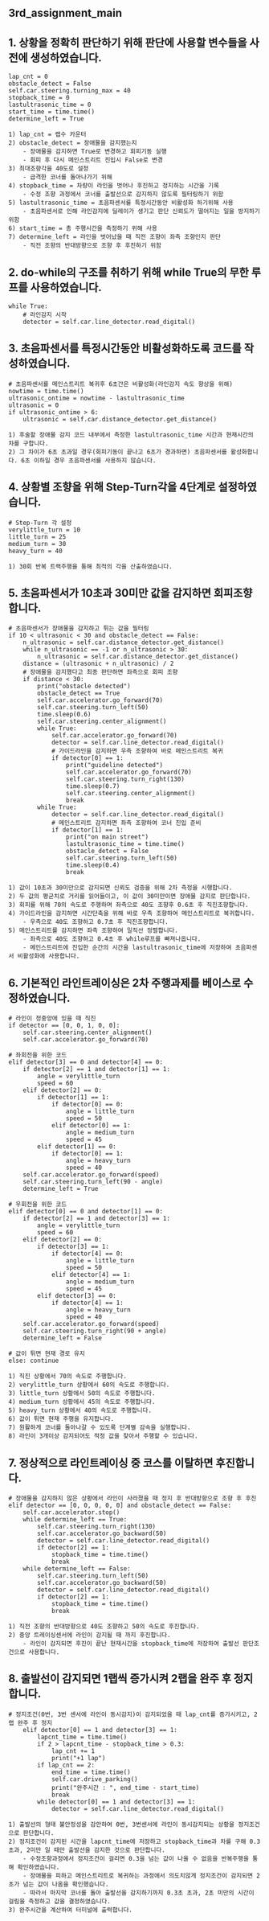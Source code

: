 ## 3rd_assignment_main

## 1. 상황을 정확히 판단하기 위해 판단에 사용할 변수들을 사전에 생성하였습니다.
    lap_cnt = 0
    obstacle_detect = False
    self.car.steering.turning_max = 40
    stopback_time = 0
    lastultrasonic_time = 0
    start_time = time.time()
    determine_left = True

    1) lap_cnt = 랩수 카운터
    2) obstacle_detect = 장애물을 감지했는지
        - 장애물을 감지하면 True로 변경하고 회피기동 실행
        - 회피 후 다시 메인스트리트 진입시 False로 변경
    3) 최대조향각을 40도로 설정
        - 급격한 코너를 돌아나가기 위해
    4) stopback_time = 차량이 라인을 벗어나 후진하고 정지하는 시간을 기록
        - 수정 조향 과정에서 코너를 출발선으로 감지하지 않도록 필터링하기 위함
    5) lastultrasonic_time = 초음파센서를 특정시간동안 비활성화 하기위해 사용
        - 초음파센서로 인해 라인감지에 딜레이가 생기고 판단 신뢰도가 떨어지는 일을 방지하기 위함
    6) start_time = 총 주행시간을 측정하기 위해 사용
    7) determine_left = 라인을 벗어났을 때 직전 조향이 좌측 조향인지 판단
        - 직전 조향의 반대방향으로 조향 후 후진하기 위함

## 2. do-while의 구조를 취하기 위해 while True의 무한 루프를 사용하였습니다.
    while True:
        # 라인감지 시작
        detector = self.car.line_detector.read_digital()

## 3. 초음파센서를 특정시간동안 비활성화하도록 코드를 작성하였습니다.
    # 초음파센서를 메인스트리트 복귀후 6초간은 비활성화(라인감지 속도 향상을 위해)
    nowtime = time.time()
    ultrasonic_ontime = nowtime - lastultrasonic_time
    ultrasonic = 0
    if ultrasonic_ontime > 6:
        ultrasonic = self.car.distance_detector.get_distance()
    
    1) 후술할 장애물 감지 코드 내부에서 측정한 lastultrasonic_time 시간과 현재시간의 차를 구합니다.
    2) 그 차이가 6초 초과일 경우(회피기동이 끝나고 6초가 경과하면) 초음파센서를 활성화합니다. 6초 이하일 경우 초음파센서를 사용하지 않습니다.

## 4. 상황별 조향을 위해 Step-Turn각을 4단계로 설정하였습니다.
    # Step-Turn 각 설정
    verylittle_turn = 10
    little_turn = 25
    medium_turn = 30
    heavy_turn = 40

    1) 30회 반복 트랙주행을 통해 최적의 각을 산출하였습니다.

## 5. 초음파센서가 10초과 30미만 값을 감지하면 회피조향합니다.
    # 초음파센서가 장애물을 감지하고 튀는 값을 필터링
    if 10 < ultrasonic < 30 and obstacle_detect == False:
        n_ultrasonic = self.car.distance_detector.get_distance()
        while n_ultrasonic == -1 or n_ultrasonic > 30:
            n_ultrasonic = self.car.distance_detector.get_distance()
        distance = (ultrasonic + n_ultrasonic) / 2
        # 장애물을 감지했다고 최종 판단하면 좌측으로 회피 조향
        if distance < 30:
            print("obstacle detected")
            obstacle_detect == True
            self.car.accelerator.go_forward(70)
            self.car.steering.turn_left(50)
            time.sleep(0.6)
            self.car.steering.center_alignment()
            while True:
                self.car.accelerator.go_forward(70)
                detector = self.car.line_detector.read_digital()
                # 가이드라인을 감지하면 우측 조향하여 바로 메인스트리트 복귀
                if detector[0] == 1:
                    print("guideline detected")
                    self.car.accelerator.go_forward(70)
                    self.car.steering.turn_right(130)
                    time.sleep(0.7)
                    self.car.steering.center_alignment()
                    break
            while True:
                detector = self.car.line_detector.read_digital()
                # 메인스트리트 감지하면 좌측 조향하여 코너 진입 준비
                if detector[1] == 1:
                    print("on main street")
                    lastultrasonic_time = time.time()
                    obstacle_detect = False
                    self.car.steering.turn_left(50)
                    time.sleep(0.4)
                    break

    1) 값이 10초과 30미만으로 감지되면 신뢰도 검증을 위해 2차 측정을 시행합니다.
    2) 두 값의 평균치로 거리를 읽어들이고, 이 값이 30미만이면 장애물 감지로 판단합니다.
    3) 회피를 위해 70의 속도로 주행하며 좌측으로 40도 조향후 0.6초 후 직진조향합니다.
    4) 가이드라인을 감지하면 시간단축을 위해 바로 우측 조향하여 메인스트리트로 복귀합니다.
        - 우측으로 40도 조향하고 0.7초 후 직진조향합니다.
    5) 메인스트리트를 감지하면 좌측 조향하여 일직선 정렬합니다.
        - 좌측으로 40도 조향하고 0.4초 후 while루프를 빠져나옵니다.
        - 메인스트리트에 진입한 순간의 시간을 lastultrasonic_time에 저장하여 초음파센서 비활성화에 사용합니다.

## 6. 기본적인 라인트레이싱은 2차 주행과제를 베이스로 수정하였습니다.
    # 라인이 정중앙에 있을 때 직진
    if detector == [0, 0, 1, 0, 0]:
        self.car.steering.center_alignment()
        self.car.accelerator.go_forward(70)

    # 좌회전을 위한 코드
    elif detector[3] == 0 and detector[4] == 0:
        if detector[2] == 1 and detector[1] == 1:
            angle = verylittle_turn
            speed = 60
        elif detector[2] == 0:
            if detector[1] == 1:
                if detector[0] == 0:
                    angle = little_turn
                    speed = 50
                elif detector[0] == 1:
                    angle = medium_turn
                    speed = 45
            elif detector[1] == 0:
                if detector[0] == 1:
                    angle = heavy_turn
                    speed = 40
        self.car.accelerator.go_forward(speed)
        self.car.steering.turn_left(90 - angle)
        determine_left = True

    # 우회전을 위한 코드
    elif detector[0] == 0 and detector[1] == 0:
        if detector[2] == 1 and detector[3] == 1:
            angle = verylittle_turn
            speed = 60
        elif detector[2] == 0:
            if detector[3] == 1:
                if detector[4] == 0:
                    angle = little_turn
                    speed = 50
                elif detector[4] == 1:
                    angle = medium_turn
                    speed = 45
            elif detector[3] == 0:
                if detector[4] == 1:
                    angle = heavy_turn
                    speed = 40
        self.car.accelerator.go_forward(speed)
        self.car.steering.turn_right(90 + angle)
        determine_left = False
    
    # 값이 튀면 현재 경로 유지
    else: continue

    1) 직진 상황에서 70의 속도로 주행합니다.
    2) verylittle_turn 상황에서 60의 속도로 주행합니다.
    3) little_turn 상황에서 50의 속도로 주행합니다.
    4) medium_turn 상황에서 45의 속도로 주행합니다.
    5) heavy_turn 상황에서 40의 속도로 주행합니다.
    6) 값이 튀면 현재 주행을 유지합니다.
    7) 원활하게 코너를 돌아나갈 수 있도록 단계별 감속을 실행합니다.
    8) 라인이 3개이상 감지되어도 적정 값을 찾아서 주행할 수 있습니다.

## 7. 정상적으로 라인트레이싱 중 코스를 이탈하면 후진합니다.
    # 장애물을 감지하지 않은 상황에서 라인이 사라졌을 때 정지 후 반대방향으로 조향 후 후진
    elif detector == [0, 0, 0, 0, 0] and obstacle_detect == False:
        self.car.accelerator.stop()
        while determine_left == True:
            self.car.steering.turn_right(130)
            self.car.accelerator.go_backward(50)
            detector = self.car.line_detector.read_digital()
            if detector[2] == 1:
                stopback_time = time.time()
                break
        while determine_left == False:
            self.car.steering.turn_left(50)
            self.car.accelerator.go_backward(50)
            detector = self.car.line_detector.read_digital()
            if detector[2] == 1:
                stopback_time = time.time()
                break
    
    1) 직전 조향의 반대방향으로 40도 조향하고 50의 속도로 후진합니다.
    2) 중앙 트레이싱센서에 라인이 감지될 때 까지 후진합니다.
        - 라인이 감지되면 후진이 끝난 현재시간을 stopback_time에 저장하여 출발선 판단조건으로 사용합니다.

## 8. 출발선이 감지되면 1랩씩 증가시켜 2랩을 완주 후 정지합니다.
    # 정지조건(0번, 3번 센서에 라인이 동시감지)이 감지되었을 때 lap_cnt를 증가시키고, 2랩 완주 후 정지
        elif detector[0] == 1 and detector[3] == 1:
            lapcnt_time = time.time()
            if 2 > lapcnt_time - stopback_time > 0.3:
                lap_cnt += 1
                print("+1 lap")
            if lap_cnt == 2:
                end_time = time.time()
                self.car.drive_parking()
                print("완주시간 : ", end_time - start_time)
                break
            while detector[0] == 1 and detector[3] == 1:
                detector = self.car.line_detector.read_digital()
    
    1) 출발선의 형태 불안정성을 감안하여 0번, 3번센서에 라인이 동시감지되는 상황을 정지조건으로 판단합니다.
    2) 정지조건이 감지된 시간을 lapcnt_time에 저장하고 stopback_time과 차를 구해 0.3초과, 2미만 일 때만 출발선을 감지한 것으로 판단합니다.
        - 수정조향과정에서 정지조건이 걸리면 0.3을 넘는 값이 나올 수 없음을 반복주행을 통해 확인하였습니다.
        - 장애물을 피하고 메인스트리트로 복귀하는 과정에서 의도치않게 정지조건이 감지되면 2초가 넘는 값이 나옴을 확인했습니다.
        - 따라서 마지막 코너를 돌아 출발선을 감지하기까지 0.3초 초과, 2초 미만의 시간이 걸림을 측정하고 값을 결정하였습니다.
    3) 완주시간을 계산하여 터미널에 출력합니다.